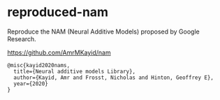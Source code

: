 # reproduced-nam
Reproduce the NAM (Neural Additive Models) proposed by Google Research. 

https://github.com/AmrMKayid/nam

```
@misc{kayid2020nams,
  title={Neural additive models Library},
  author={Kayid, Amr and Frosst, Nicholas and Hinton, Geoffrey E},
  year={2020}
}
```
